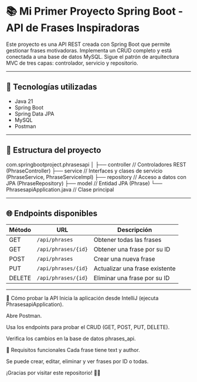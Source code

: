 # 📚 Mi Primer Proyecto Spring Boot - API de Frases Inspiradoras

Este proyecto es una API REST creada con Spring Boot que permite gestionar frases motivadoras. Implementa un CRUD completo y está conectada a una base de datos MySQL. Sigue el patrón de arquitectura MVC de tres capas: controlador, servicio y repositorio.

---

## 🧩 Tecnologías utilizadas

- Java 21
- Spring Boot
- Spring Data JPA
- MySQL
- Postman

---

## 📁 Estructura del proyecto

com.springbootproject.phrasesapi
│
├── controller // Controladores REST (PhraseController)
├── service // Interfaces y clases de servicio (PhraseService, PhraseServiceImpl)
├── repository // Acceso a datos con JPA (PhraseRepository)
├── model // Entidad JPA (Phrase)
└── PhrasesapiApplication.java // Clase principal


---

## 🌐 Endpoints disponibles

| Método | URL                        | Descripción                        |
|--------|----------------------------|------------------------------------|
| GET    | `/api/phrases`             | Obtener todas las frases           |
| GET    | `/api/phrases/{id}`        | Obtener una frase por su ID        |
| POST   | `/api/phrases`             | Crear una nueva frase              |
| PUT    | `/api/phrases/{id}`        | Actualizar una frase existente     |
| DELETE | `/api/phrases/{id}`        | Eliminar una frase por su ID       |

---
🧪 Cómo probar la API
Inicia la aplicación desde IntelliJ (ejecuta PhrasesapiApplication).

Abre Postman.

Usa los endpoints para probar el CRUD (GET, POST, PUT, DELETE).

Verifica los cambios en la base de datos phrases_api.

📌 Requisitos funcionales
Cada frase tiene text y author.

Se puede crear, editar, eliminar y ver frases por ID o todas.

¡Gracias por visitar este repositorio! 💬✨

